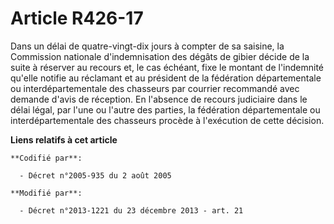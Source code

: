 # Article R426-17

Dans un délai de quatre-vingt-dix jours à compter de sa saisine, la Commission nationale d'indemnisation des dégâts de gibier
décide de la suite à réserver au recours et, le cas échéant, fixe le montant de l'indemnité qu'elle notifie au réclamant et
au président de la fédération départementale ou interdépartementale des chasseurs par courrier recommandé avec demande d'avis
de réception. En l'absence de recours judiciaire dans le délai légal, par l'une ou l'autre des parties, la fédération
départementale ou interdépartementale des chasseurs procède à l'exécution de cette décision.

**Liens relatifs à cet article**

	**Codifié par**:

	  - Décret n°2005-935 du 2 août 2005

	**Modifié par**:

	  - Décret n°2013-1221 du 23 décembre 2013 - art. 21
